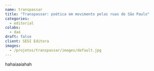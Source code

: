 ```yaml
---
name: transpassar
title: "Transpassar: poética em movimento pelas ruas de São Paulo"
categories:
  - editorial
colabs:
  - daó
draft: false
client: SESI Editora
images:
  - /projetos/transpassar/images/default.jpg
---
```


hahaiaaiahah
